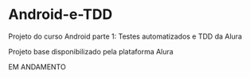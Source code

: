 # Android-e-TDD
Projeto do curso Android parte 1: Testes automatizados e TDD da Alura

Projeto base disponibilizado pela plataforma Alura

EM ANDAMENTO
